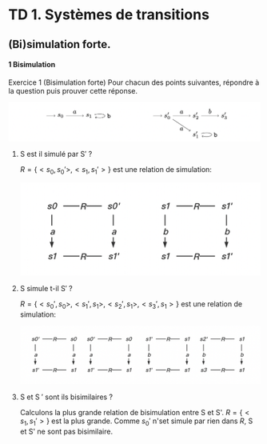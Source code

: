 # TD 1. Systèmes de transitions

## (Bi)simulation forte.

#### 1 Bisimulation

Exercice 1 (Bisimulation forte) Pour chacun des points suivantes, répondre à la question puis prouver cette réponse.

![image-20221109141320989](TD1_images/image-20221109141320989.png)

1. S est il simulé par S′ ?

   $R = \{ <s_0,s_0'>, <s_1, s_1'>\}$ est une relation de simulation:

   <img src="TD1_images/image-20221109143232197.png" alt="image-20221109143232197" style="zoom:50%;" />

2. S simule t-il S′ ?

   $R = \{ <s_0',s_0>, <s_1', s_1>, <s_2', s_1>, <s_3', s_1>\}$ est une relation de simulation:

   <img src="TD1_images/image-20221109143852550.png" alt="image-20221109143852550" style="zoom:50%;" />

3. S et S ′ sont ils bisimilaires ?

   Calculons la plus grande relation de bisimulation entre S et S'. $R = \{ <s_1,s_1'>\}$ est la plus grande. Comme $s_0'$ n'set simule par rien dans $R$, S et S' ne sont pas bisimilaire. 